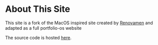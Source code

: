 # About This Site

This site is a fork of the MacOS inspired site created by [Renovamen](https://github.com/Renovamen) and adapted as a full portfolio-os website

The source code is hosted [here](https://github.com/Renovamen/playground-macos).
